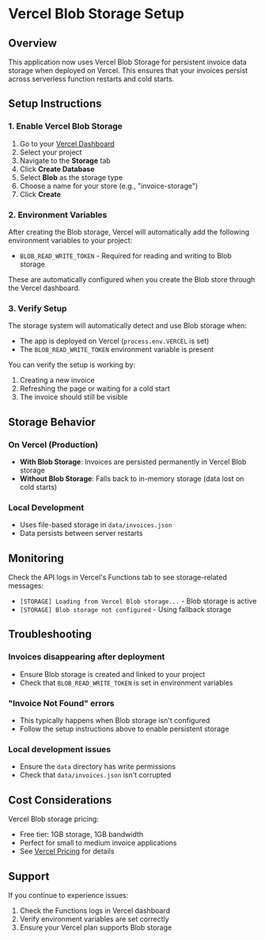 # Vercel Blob Storage Setup

## Overview
This application now uses Vercel Blob Storage for persistent invoice data storage when deployed on Vercel. This ensures that your invoices persist across serverless function restarts and cold starts.

## Setup Instructions

### 1. Enable Vercel Blob Storage

1. Go to your [Vercel Dashboard](https://vercel.com/dashboard)
2. Select your project
3. Navigate to the **Storage** tab
4. Click **Create Database**
5. Select **Blob** as the storage type
6. Choose a name for your store (e.g., "invoice-storage")
7. Click **Create**

### 2. Environment Variables

After creating the Blob storage, Vercel will automatically add the following environment variables to your project:

- `BLOB_READ_WRITE_TOKEN` - Required for reading and writing to Blob storage

These are automatically configured when you create the Blob store through the Vercel dashboard.

### 3. Verify Setup

The storage system will automatically detect and use Blob storage when:
- The app is deployed on Vercel (`process.env.VERCEL` is set)
- The `BLOB_READ_WRITE_TOKEN` environment variable is present

You can verify the setup is working by:
1. Creating a new invoice
2. Refreshing the page or waiting for a cold start
3. The invoice should still be visible

## Storage Behavior

### On Vercel (Production)
- **With Blob Storage**: Invoices are persisted permanently in Vercel Blob storage
- **Without Blob Storage**: Falls back to in-memory storage (data lost on cold starts)

### Local Development
- Uses file-based storage in `data/invoices.json`
- Data persists between server restarts

## Monitoring

Check the API logs in Vercel's Functions tab to see storage-related messages:
- `[STORAGE] Loading from Vercel Blob storage...` - Blob storage is active
- `[STORAGE] Blob storage not configured` - Using fallback storage

## Troubleshooting

### Invoices disappearing after deployment
- Ensure Blob storage is created and linked to your project
- Check that `BLOB_READ_WRITE_TOKEN` is set in environment variables

### "Invoice Not Found" errors
- This typically happens when Blob storage isn't configured
- Follow the setup instructions above to enable persistent storage

### Local development issues
- Ensure the `data` directory has write permissions
- Check that `data/invoices.json` isn't corrupted

## Cost Considerations

Vercel Blob storage pricing:
- Free tier: 1GB storage, 1GB bandwidth
- Perfect for small to medium invoice applications
- See [Vercel Pricing](https://vercel.com/pricing) for details

## Support

If you continue to experience issues:
1. Check the Functions logs in Vercel dashboard
2. Verify environment variables are set correctly
3. Ensure your Vercel plan supports Blob storage
